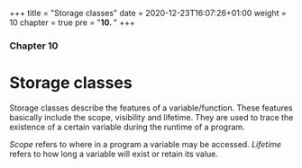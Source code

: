+++
title = "Storage classes"
date = 2020-12-23T16:07:26+01:00
weight = 10
chapter = true
pre = "<b>10. </b>"
+++

### Chapter 10

# Storage classes

Storage classes describe the features of a variable/function. These features basically include the scope, visibility and lifetime. They are used to trace the existence of a certain variable during the runtime of a program.

*Scope* refers to where in a program a variable may be accessed. *Lifetime* refers to how long a variable will exist or retain its value.